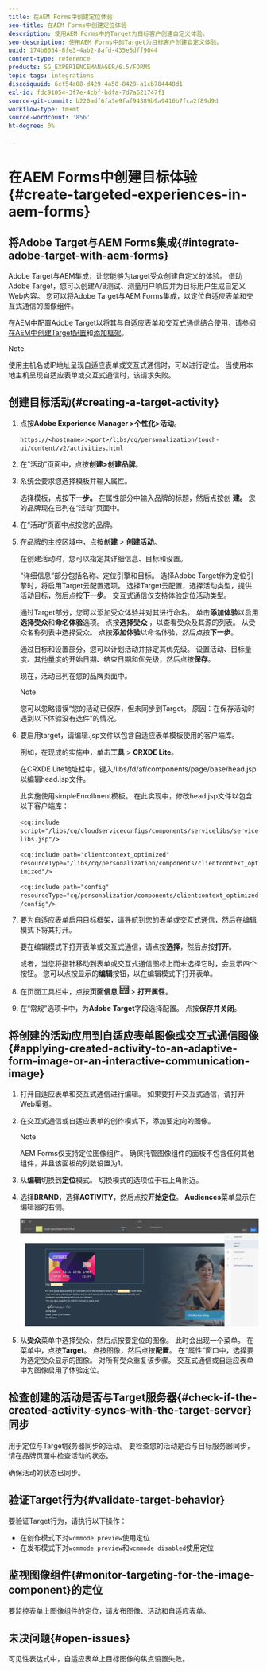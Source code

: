 ```yaml
---
title: 在AEM Forms中创建定位体验
seo-title: 在AEM Forms中创建定位体验
description: 使用AEM Forms中的Target为目标客户创建自定义体验。
seo-description: 使用AEM Forms中的Target为目标客户创建自定义体验。
uuid: 174b6054-8fe3-4ab2-8afd-435e5dff9044
content-type: reference
products: SG_EXPERIENCEMANAGER/6.5/FORMS
topic-tags: integrations
discoiquuid: 6cf54a08-d429-4a58-8429-a1cb784448d1
exl-id: fdc91054-3f7e-4cbf-bdfa-7d7a621747f1
source-git-commit: b220adf6fa3e9faf94389b9a9416b7fca2f89d9d
workflow-type: tm+mt
source-wordcount: '856'
ht-degree: 0%

---
```


# 在AEM Forms中创建目标体验{#create-targeted-experiences-in-aem-forms}

## 将Adobe Target与AEM Forms集成{#integrate-adobe-target-with-aem-forms}

Adobe Target与AEM集成，让您能够为target受众创建自定义的体验。 借助Adobe Target，您可以创建A/B测试、测量用户响应并为目标用户生成自定义Web内容。 您可以将Adobe Target与AEM Forms集成，以定位自适应表单和交互式通信的图像组件。

在AEM中配置Adobe Target以将其与自适应表单和交互式通信结合使用，请参阅[在AEM中创建Target配置](/help/sites-administering/target.md)和[添加框架](/help/sites-administering/target.md)。

>[!NOTE]
>
>使用主机名或IP地址呈现自适应表单或交互式通信时，可以进行定位。 当使用本地主机呈现自适应表单或交互式通信时，该请求失败。

## 创建目标活动{#creating-a-target-activity}

1. 点按&#x200B;**Adobe Experience Manager >个性化>活动**。

   `https://<hostname>:<port>/libs/cq/personalization/touch-ui/content/v2/activities.html`

1. 在“活动”页面中，点按&#x200B;**创建>创建品牌**。
1. 系统会要求您选择模板并输入属性。

   选择模板，点按&#x200B;**下一步。** 在属性部分中输入品牌的标题，然后点按创 **建。**
您的品牌现在已列在“活动”页面中。

1. 在“活动”页面中点按您的品牌。
1. 在品牌的主控区域中，点按&#x200B;**创建** > **创建活动**。

   在创建活动时，您可以指定其详细信息、目标和设置。

   “详细信息”部分包括名称、定位引擎和目标。 选择Adobe Target作为定位引擎时，将启用Target云配置选项。 选择Target云配置，选择活动类型，提供活动目标，然后点按&#x200B;**下一步**。 交互式通信仅支持体验定位活动类型。

   通过Target部分，您可以添加受众体验并对其进行命名。 单击&#x200B;**添加体验**&#x200B;以启用&#x200B;**选择受众**&#x200B;和&#x200B;**命名体验**&#x200B;选项。 点按&#x200B;**选择受众** ，以查看受众及其源的列表。 从受众名称列表中选择受众。 点按&#x200B;**添加体验**&#x200B;以命名体验，然后点按&#x200B;**下一步**。

   通过目标和设置部分，您可以计划活动并排定其优先级。 设置活动、目标量度、其他量度的开始日期、结束日期和优先级，然后点按&#x200B;**保存**。

   现在，活动已列在您的品牌页面中。

   >[!NOTE]
   >
   >您可以忽略错误“您的活动已保存，但未同步到Target。 原因：在保存活动时遇到以下体验没有选件”的情况。

1. 要启用target，请编辑.jsp文件以包含自适应表单模板使用的客户端库。

   例如，在现成的实施中，单击&#x200B;**工具** > **CRXDE Lite**。

   在CRXDE Lite地址栏中，键入/libs/fd/af/components/page/base/head.jsp以编辑head.jsp文件。

   此实施使用simpleEnrollment模板。 在此实现中，修改head.jsp文件以包含以下客户端库：

   `<cq:include script="/libs/cq/cloudserviceconfigs/components/servicelibs/servicelibs.jsp"/>`

   `<cq:include path="clientcontext_optimized" resourceType="/libs/cq/personalization/components/clientcontext_optimized"/>`

   `<cq:include path="config" resourceType="cq/personalization/components/clientcontext_optimized/config"/>`

1. 要为自适应表单启用目标框架，请导航到您的表单或交互式通信，然后在编辑模式下将其打开。

   要在编辑模式下打开表单或交互式通信，请点按&#x200B;**选择**，然后点按&#x200B;**打开**。

   或者，当您将指针移动到表单或交互式通信图标上而未选择它时，会显示四个按钮。 您可以点按显示的&#x200B;**编辑**&#x200B;按钮，以在编辑模式下打开表单。

1. 在页面工具栏中，点按&#x200B;**页面信息** ![theme-options](assets/theme-options.png) > **打开属性**。
1. 在“常规”选项卡中，为&#x200B;**Adobe Target**&#x200B;字段选择配置。 点按&#x200B;**保存并关闭**。

## 将创建的活动应用到自适应表单图像或交互式通信图像{#applying-created-activity-to-an-adaptive-form-image-or-an-interactive-communication-image}

1. 打开自适应表单和交互式通信进行编辑。 如果要打开交互式通信，请打开Web渠道。

1. 在交互式通信或自适应表单的创作模式下，添加要定向的图像。

   >[!NOTE]
   >
   >AEM Forms仅支持定位图像组件。 确保托管图像组件的面板不包含任何其他组件，并且该面板的列数设置为1。

1. 从&#x200B;**编辑**&#x200B;切换到&#x200B;**定位**&#x200B;模式。 切换模式的选项位于右上角附近。
1. 选择&#x200B;**BRAND**，选择&#x200B;**ACTIVITY**，然后点按&#x200B;**开始定位**。 **Audiences**&#x200B;菜单显示在编辑器的右侧。

   ![定位菜单](assets/targeting-menu.png)

1. 从&#x200B;**受众**&#x200B;菜单中选择受众，然后点按要定位的图像。 此时会出现一个菜单。 在菜单中，点按&#x200B;**Target**。 点按图像，然后点按&#x200B;**配置**。 在“属性”窗口中，选择要为选定受众显示的图像。 对所有受众重复该步骤。 交互式通信或自适应表单中为图像启用了体验定位。

## 检查创建的活动是否与Target服务器{#check-if-the-created-activity-syncs-with-the-target-server}同步

用于定位与Target服务器同步的活动。 要检查您的活动是否与目标服务器同步，请在品牌页面中检查活动的状态。

确保活动的状态已同步。

## 验证Target行为{#validate-target-behavior}

要验证Target行为，请执行以下操作：

* 在创作模式下对`wcmmode preview`使用定位
* 在发布模式下对`wcmmode preview`和`wcmmode disabled`使用定位

## 监视图像组件{#monitor-targeting-for-the-image-component}的定位

要监控表单上图像组件的定位，请发布图像、活动和自适应表单。

## 未决问题{#open-issues}

可见性表达式中，自适应表单上目标图像的焦点设置失败。
